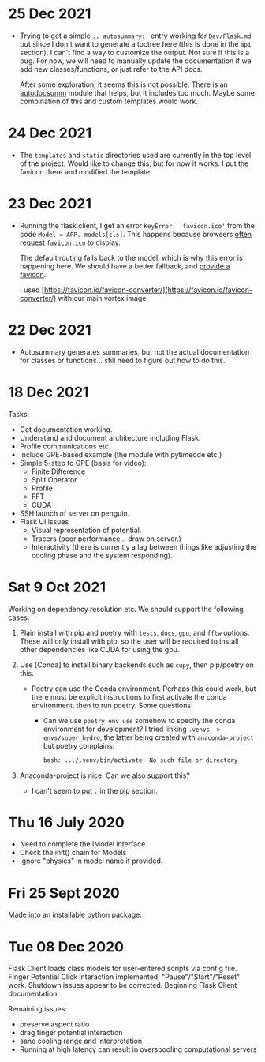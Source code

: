 25 Dec 2021
===========
* Trying to get a simple `.. autosummary::` entry working for `Dev/Flask.md` but since I
  don't want to generate a toctree here (this is done in the `api` section), I can't
  find a way to customize the output.  Not sure if this is a bug.  For now, we will need
  to manually update the documentation if we add new classes/functions, or just refer to
  the API docs.
  
  After some exploration, it seems this is not possible.  There is an
  [autodocsumm](https://autodocsumm.readthedocs.io) module that helps, but it includes
  too much.  Maybe some combination of this and custom templates would work.



24 Dec 2021
===========
* The `templates` and `static` directories used are currently in the top level of the
  project.  Would like to change this, but for now it works.  I put the favicon there
  and modified the template.
  
23 Dec 2021
===========
* Running the flask client, I get an error `KeyError: 'favicon.ico'` from the code
  `Model = APP._models[cls]`.  This happens because browsers [often request
  `favicon.ico`](https://en.wikipedia.org/wiki/Favicon) to display.
  
  The default routing falls back to the model, which is why this error is happening
  here.  We should have a better fallback, and [provide a
  favicon](https://flask.palletsprojects.com/en/2.0.x/patterns/favicon/).
  
  I used [https://favicon.io/favicon-converter/](https://favicon.io/favicon-converter/)
  with our main vortex image.

22 Dec 2021
===========
* Autosummary generates summaries, but not the actual documentation for classes or
  functions... still need to figure out how to do this.
  
18 Dec 2021
===========
Tasks:
* Get documentation working.
* Understand and document architecture including Flask.
* Profile communications etc.
* Include GPE-based example (the module with pytimeode etc.)
* Simple 5-step to GPE (basis for video):
  * Finite Difference
  * Split Operator
  * Profile
  * FFT
  * CUDA
* SSH launch of server on penguin.
* Flask UI issues
  * Visual representation of potential.
  * Tracers (poor performance... draw on server.)
  * Interactivity (there is currently a lag between things like adjusting the cooling
    phase and the system responding).

Sat 9 Oct 2021
==============
Working on dependency resolution etc.  We should support the following cases:
1. Plain install with pip and poetry with `tests`, `docs`, `gpu`, and `fftw` options.
   These will only install with pip, so the user will be required to install other
   dependencies like CUDA for using the gpu.
2. Use [Conda] to install binary backends such as `cupy`, then pip/poetry on this.

   * Poetry can use the Conda environment.  Perhaps this could work, but there must be
     explicit instructions to first activate the conda environment, then to run poetry.
     Some questions:
     
     * Can we use `poetry env use` somehow to specify the conda environment for
       development?  I tried linking `.venvs -> envs/super_hydro`, the latter being
       created with `anaconda-project` but poetry complains:
       
       ```bash
       bash: .../.venv/bin/activate: No such file or directory
       ```
       
3. Anaconda-project is nice.  Can we also support this?
   * I can't seem to put `.` in the pip section.

Thu 16 July 2020
================
* Need to complete the IModel interface.
* Check the init() chain for Models
* Ignore "physics" in model name if provided.

Fri 25 Sept 2020
================
Made into an installable python package.

Tue 08 Dec 2020
===============
Flask Client loads class models for user-entered scripts via config file.
Finger Potential Click interaction implemented, "Pause"/"Start"/"Reset" work.
Shutdown issues appear to be corrected.
Beginning Flask Client documentation.

Remaining issues:
* preserve aspect ratio
* drag finger potential interaction
* sane cooling range and interpretation
* Running at high latency can result in overspooling computational servers

